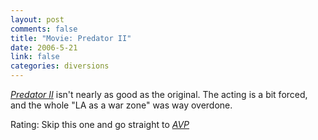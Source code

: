 ```yaml
--- 
layout: post
comments: false
title: "Movie: Predator II"
date: 2006-5-21
link: false
categories: diversions
---
```

<i><a href="http://imdb.com/title/tt0100403/" title="PredatorII">Predator II</a></i> isn't nearly as good as the original. The acting is a bit forced, and the whole "LA as a war zone" was way overdone.

Rating: Skip this one and go straight to <i><a href="http://imdb.com/title/tt0370263/" title="AVP">AVP</a></i>
